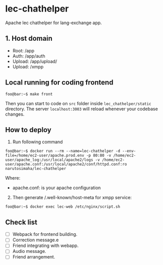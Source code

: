 # lec-chathelper
Apache lec chathelper for lang-exchange app.

## 1. Host domain
+ Root: /app
+ Auth: /app/auth
+ Upload: /app/upload/
+ Upload: /xmpp

## Local running for coding frontend
```console
foo@bar:~$ make front
```

Then you can start to code on `src` folder inside `lec_chathelper/static` directory. The server `localhost:3003` will reload whenever your codebase changes.

## How to deploy
1. Run following command
```console
foo@bar:~$ docker run --rm --name=lec-chathelper -d --env-file=/home/ec2-user/apache.prod.env -p 80:80 -v /home/ec2-user/apache_log:/usr/local/apache2/logs -v /home/ec2-user/apache.conf:/usr/local/apache2/conf/httpd.conf:ro narutosimaha/lec-chathelper
```

Where:
+ apache.conf: is your apache configuration
2. Then generate /.well-known/host-meta for xmpp service:
```console
foo@bar:~$ docker exec lec-web /etc/nginx/script.sh
```

## Check list
- [ ] Webpack for frontend building.
- [ ] Correction message.e
- [ ] Friend integrating with webapp.
- [ ] Audio message.
- [ ] Friend arrangement.
